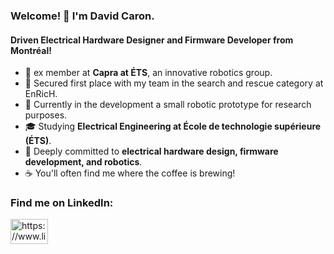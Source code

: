 ### Welcome! 👋 I'm David Caron.

#### Driven Electrical Hardware Designer and Firmware Developer from Montréal!

- 🔭 ex member at **Capra at ÉTS**, an innovative robotics group.
- 🥇 Secured first place with my team in the search and rescue category at EnRicH.
- 🦾 Currently in the development a small robotic prototype for research purposes.
- 🎓 Studying **Electrical Engineering at École de technologie supérieure (ÉTS)**.
- 🌱 Deeply committed to **electrical hardware design, firmware development, and robotics**.
- ☕ You'll often find me where the coffee is brewing!


<h3 align="left">Find me on LinkedIn:</h3>
<p align="left">
<a href="https://www.linkedin.com/in/mccarooon/" target="blank"><img align="center" src="https://raw.githubusercontent.com/rahuldkjain/github-profile-readme-generator/master/src/images/icons/Social/linked-in-alt.svg" alt="https://www.linkedin.com/in/simonroy99/" height="40" width="60" /></a>
</p>
